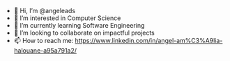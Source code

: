 - 👋 Hi, I’m @angeleads
- 👀 I’m interested in Computer Science
- 🌱 I’m currently learning Software Engineering
- 💞️ I’m looking to collaborate on impactful projects
- 📫 How to reach me: https://www.linkedin.com/in/angel-am%C3%A9lia-halouane-a95a791a2/

<!---
angeleads/angeleads is a ✨ special ✨ repository because its `README.md` (this file) appears on your GitHub profile.
You can click the Preview link to take a look at your changes.
--->
